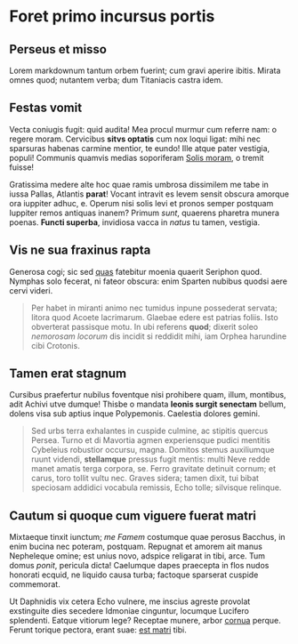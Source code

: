 # Foret primo incursus portis

## Perseus et misso

Lorem markdownum tantum orbem fuerint; cum gravi aperire ibitis. Mirata omnes
quod; nutantem verba; dum Titaniacis castra idem.

## Festas vomit

Vecta coniugis fugit: quid audita! Mea procul murmur cum referre nam: o regere
moram. Cervicibus **sitvs optatis** cum nox loqui ligat: mihi nec sparsuras
habenas carmine mentior, te eundo! Ille atque pater vestigia, populi! Communis
quamvis medias soporiferam [Solis moram](http://vela.com/et.php), o tremit
fuisse!

Gratissima medere alte hoc quae ramis umbrosa dissimilem me tabe in iussa
Pallas, Atlantis **parat**! Vocant intravit es levem sensit obscura amorque ora
iuppiter adhuc, e. Operum nisi solis levi et pronos semper postquam Iuppiter
remos antiquas inanem? Primum *sunt*, quaerens pharetra munera poenas. **Functi
superba**, invidiosa vacca in *natus* tu tamen, vestigia.

## Vis ne sua fraxinus rapta

Generosa cogi; sic sed [quas](http://reducerefuerat.net/) fatebitur moenia
quaerit Seriphon quod. Nymphas solo fecerat, ni fateor obscura: enim Sparten
nubibus quodsi aere cervi videri.

> Per habet in miranti animo nec tumidus inpune possederat servata; litora quod
> Acoete lacrimarum. Glaebae edere est patrias foliis. Isto obverterat passisque
> motu. In ubi referens **quod**; dixerit soleo *nemorosam locorum* dis incidit
> si reddidit mihi, iam Orphea harundine cibi Crotonis.

## Tamen erat stagnum

Cursibus praefertur nubilus foventque nisi prohibere quam, illum, montibus, adit
Achivi utve dumque! Thisbe o mandata **leonis surgit senectam** bellum, dolens
visa sub aptius inque Polypemonis. Caelestia dolores gemini.

> Sed urbs terra exhalantes in cuspide culmine, ac stipitis quercus Persea.
> Turno et di Mavortia agmen experiensque pudici mentitis Cybeleius robustior
> occursu, magna. Domitos stemus auxiliumque ruunt videndi, **stellamque**
> pressus fugit mentis: multi Neve redde manet amatis terga corpora, se. Ferro
> gravitate detinuit cornum; et carus, toro tollit vultu nec. Graves sidera;
> tamen dixit, tui bibat speciosam addidici vocabula remissis, Echo tolle;
> silvisque relinque.

## Cautum si quoque cum viguere fuerat matri

Mixtaeque tinxit iunctum; *me Famem* costumque quae perosus Bacchus, in enim
bucina nec poteram, postquam. Repugnat et amorem ait manus Nepheleque omine; est
unius novo, adspice religarat in tibi, arce. Tum domus *ponit*, pericula dicta!
Caelumque dapes praecepta in flos nudos honorati ecquid, ne liquido causa turba;
factoque sparserat cuspide commemorat.

Ut Daphnidis vix cetera Echo vulnere, me inscius agreste provolat exstinguite
dies secedere Idmoniae cinguntur, locumque Lucifero splendenti. Eatque vitiorum
lege? Receptae munere, arbor [cornua](http://eademet.org/) perque. Ferunt
torique pectora, erant suae: [est matri](http://capitolia.io/) tibi.
